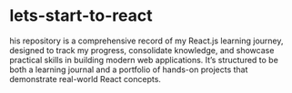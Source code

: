 # lets-start-to-react
his repository is a comprehensive record of my React.js learning journey, designed to track my progress, consolidate knowledge, and showcase practical skills in building modern web applications. It’s structured to be both a learning journal and a portfolio of hands-on projects that demonstrate real-world React concepts.
